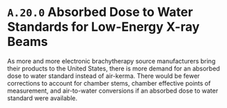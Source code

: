 # `A.20.0` Absorbed Dose to Water Standards for Low-Energy X-ray Beams

As more and more electronic brachytherapy source manufacturers bring their
products to the United States, there is more demand for an absorbed dose to
water standard instead of air-kerma. There would be fewer corrections to account
for chamber stems, chamber effective points of measurement, and air-to-water
conversions if an absorbed dose to water standard were available.
